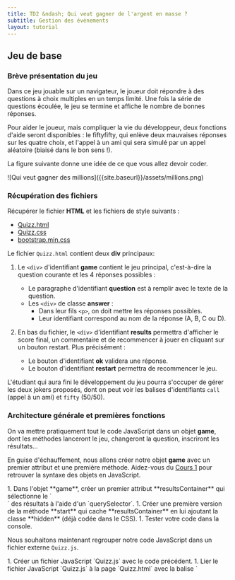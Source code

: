 ```yaml
---
title: TD2 &ndash; Qui veut gagner de l'argent en masse ?
subtitle: Gestion des événements
layout: tutorial
---
```


<!-- rajouter un konami code sur cette page de TD qui renvoie sur la page de qui
veut gagner de l'argent en masse -->

## Jeu de base

### Brève présentation du jeu

Dans ce jeu jouable sur un navigateur, le joueur doit répondre à des questions à
choix multiples en un temps limité. Une fois la série de questions écoulée, le
jeu se termine et affiche le nombre de bonnes réponses.

Pour aider le joueur, mais compliquer la vie du développeur, deux fonctions
d'aide seront disponibles : le fiftyfifty, qui enlève deux mauvaises réponses
sur les quatre choix, et l'appel à un ami qui sera simulé par un appel aléatoire
(biaisé dans le bon sens !).

La figure suivante donne une idée de ce que vous allez devoir coder.

<div class="centered">
![Qui veut gagner des millions]({{site.baseurl}}/assets/millions.png)
</div>

### Récupération des fichiers

Récupérer le fichier **HTML** et les fichiers de style suivants :

- [Quizz.html](../assets/Quizz/Quizz.html)
- [Quizz.css](../assets/Quizz/Quizz.css)
- [bootstrap.min.css](../assets/Quizz/bootstrap.min.css)

Le fichier `Quizz.html` contient deux **div** principaux:

1. Le `<div>` d'identifiant **game** contient le jeu principal, c'est-à-dire la
question courante et les 4 réponses possibles :
   - Le paragraphe d'identifiant **question** est à remplir avec le texte de la
     question.
   - Les `<div>` de classe **answer** :
     - Dans leur fils `<p>`, on doit mettre les réponses possibles.
     - Leur identifiant correspond au nom de la réponse (A, B, C ou D).

2. En bas du fichier, le `<div>` d'identifiant **results** permettra d'afficher
le score final, un commentaire et de recommencer à jouer en cliquant sur un
bouton restart. Plus précisément :
   - Le bouton d'identifiant **ok** validera une réponse.
   - Le bouton d'identifiant **restart** permettra de recommencer le jeu.

L'étudiant qui aura fini le développement du jeu pourra s'occuper de gérer les
deux jokers proposés, dont on peut voir les balises d'identifiants `call` (appel
à un ami) et `fifty` (50/50).

### Architecture générale et premières fonctions

On va mettre pratiquement tout le code JavaScript dans un objet **game**, dont
les méthodes lanceront le jeu, changeront la question, inscriront les
résultats...

<!-- La fin du fichier contiendra l'appel de la fonction **start**. Les dernières -->
<!-- instructions correspondent à des branchements d'événements à des fonctions de -->
<!-- traitement (handler). -->

En guise d'échauffement, nous allons créer notre objet **game** avec un premier
attribut et une première méthode. Aidez-vous du
[Cours 1]({{site.baseurl}}/classes/class1.html) pour retrouver la syntaxe des
objets en JavaScript.

<div class="exercise">
1. Dans l'objet **game**, créer un premier attribut **resultsContainer** qui
sélectionne le `<div>` des résultats à l'aide d'un `querySelector`.
1. Créer une première version de la méthode **start** qui cache
**resultsContainer** en lui ajoutant la classe **hidden** (déjà codée dans le
CSS).
1. Tester votre code dans la console.
</div>

Nous souhaitons maintenant regrouper notre code JavaScript dans un fichier
externe `Quizz.js`.

<!--

DOMContentLoaded

À la fin de game.js, associer notre fonction loadGame à l’événement DOMContentLoaded. Cet événement se produit quand la page a fini de se construire. Quelques rappels sur les gestionnaires d’événements.

-->

<div class="exercise">
1. Créer un fichier JavaScript `Quizz.js` avec le code précédent.
1. Lier le fichier JavaScript `Quizz.js` à la page `Quizz.html` avec la balise
`<script>` en fin de page Web (juste avant `</body>`).
<!-- dans l'en-tête de la page Web. -->
1. Exécuter la fonction **start** dans le fichier JS.

</div>


<div class="exercise">
1. Ajouter à l'objet **game** l'attribut **answerContainers** qui contient
**toutes** les balises de classe answer.
1. Ajouter à l'objet **game** les attributs suivants qui correspondent aux
autres éléments utiles de la page Web.

   ~~~
   questionContainer: document.querySelector("#question"),
   validateButton: document.querySelector("#ok"),
   restartButton:  document.querySelector("#restart"),
   callButton:  document.querySelector("#call"),	
   fiftyButton: document.querySelector("#fifty"),
   gameContainer: document.querySelector("#game"),
   ~~~
   {:.javascript}
</div>

### Les données des questions et des réponses

Les données des questions sont présentes dans le fichier
[QA.js](../assets/Quizz/QA.js).

<div class="exercise">
1. Établir un lien entre ce fichier et `Quizz.html` juste avant le lien avec
`Quizz.js`.
1. Inspecter le fichier `QA.js` pour comprendre sa structure.
1. Tester dans la console votre maîtrise du code en récupérant la 1ère question,
puis la 2ème réponse possible à la 1ère question et enfin l'identifiant de la
bonne réponse à la 1ère question.
</div>

### Afficher la prochaine question du jeu

On souhaite créer une méthode **displayNextQuestion** qui affiche la prochaine
question. Cette fonction se servira d'un attribut **questionID** qui stockera
l'indice de la question courante.

<!-- Ajoutez un attribut **questionID** initialisé à -1 dans **start**. -->

<div class="exercise">
1. Inspecter les balises contenues dans **questionContainer** et
**answerContainers** pour repérer l'endroit adéquat où inscrire les questions et
les réponses. Quelle solution vue lors du T1 permet d'accéder facilement à la
balise enfante d'un **answerContainers** où il faut écrire le texte ?
<!--
Attention, il faut écrire dans la balise p des answerContainers[i]
this.answerContainers[a_i].querySelector("p")
-->
1. Coder **displayNextQuestion** pour qu'elle affiche le texte de la question et
des réponses possibles au bon endroit à l'intérieur des balises stockées dans
**answerContainers** et **questionContainer**.  
  **Astuces :** On pourra utiliser l'attribut
[`innerHTML`](https://developer.mozilla.org/fr/docs/Web/API/Element/innertHTML)
pour ajouter facilement du texte aux balises. Ne pas oublier
d'initialiser **questionID** dans **start** et de la gérer dans
**displayNextQuestion**.

1. Appeler **displayNextQuestion** à la fin de la fonction **start** et vérifier
que la première question s'affiche. Appeler de nouveau **displayNextQuestion**
dans la console pour tester que cela passe bien à la question d'après.
</div>

### Gérer la sélection d'une réponse

Nous souhaitons pouvoir sélectionner une réponse. Pour cela, nous
ajouterons la classe **selected** à l'**answerContainer**
correspondant (ce qui aura aussi pour effet de changer sa
couleur). 

<div class="exercise">
Nous allons procéder en plusieurs étapes :

1. On souhaite créer un gestionnaire d'événement **click** associé à chacun des
**answerContainer**. Comme
[on l'a vu en cours]({{site.baseurl}}/classes/class2.html#lobjet-vnement), la
fonction donnée au gestionnaire reçoit comme paramètre l’objet événement.  Pour
mieux comprendre cet objet événement, créez un gestionnaire qui appellera une
fonction anonyme à un argument (l'objet événement) et affichera cet argument
dans la console. Tester la fonction et inspectez les attributs de l'objet
événement.  
**Note :** Une fonction anonyme est une déclaration de fonction sans nom comme
par exemple

   ~~~
   function () {
     alert("Leblanc, c'est son nom, et c'est Juste, son prénom.");
   };
   ~~~
   {:.javascript}

2. En utilisant l'attribut **currentTarget** de l'objet événement, retrouver l'élément HTML qui a vu
son gestionnaire d'événement appeler la fonction de traitement. Ajouter la
classe **selected** à cet élément. Tester la fonction.

3. Nous souhaitons que le code de la fonction soit plutôt dans l'objet **game** dans
une méthode appelée **select**. Créer la méthode et y déplacer votre code. Donner
la fonction **select** au gestionnaire d'événement.

4. Actuellement, les cases restent sélectionnées indéfiniment. Créer
une méthode **unselectAll** qui enlève la classe **selected** de tous
les **answerContainers**. Appeler cette méthode au début de la
fonction **select**.

<span style="color:red">**Attention**</span>, vous devez être arrivés
à un code comme suit qui pose un problème classique en
JavaScript. Faisons donc un aparté sur ce problème.

~~~
game = {
  unselectAll : function () {...},
  select : function (e) {
             this.unselectAll();
             ...
           }
};

var ac = game.answerContainers[0];
ac.addEventListener("click", game.select );
~~~
{:.javascript}

</div>

Le problème est que quand la fonction **select** est appelée, elle a été
déplacée dans un autre objet. Autrement dit, on a copié la fonction ailleurs
que dans l'objet **game**.  Donc la variable **this** de **select** (qui est
résolu au moment de l'exécution) ne pointe plus sur l'objet **game**. Et
`this.unselectAll()` n'appelle plus la fonction **unselectAll** de **game**.

<!-- En pratique, le this devient l'HTMLElement avec le gestionnaire
d'événement, càd game.answerContainers[0] dans notre cas -->

**Solution simple :**

Si on écrit

~~~
ac.addEventListener("click", function (e) {
                               game.select(e);
                             } );
~~~
{:.javascript}

alors on exécute bien la méthode **select** de **game** et nos problèmes
disparaissent. Pour ceux qui veulent creuser le problème, aller voir la
[dernière section](#plus-de-dtails-sur-larrachage-de-fonction).

<div class="exercise">
5. Corriger votre problème de la fin de la question précédente.
<!-- game.answerContainers[0].addEventListener("click", function (e) { -->
<!--         game.select(e); -->
<!--     }); -->


6. Faites en sorte que le bouton Valider soit désactivé au début de chaque
question. Et qu'il s'active dès qu'une réponse est sélectionnée.
<!--
Désactiver-le à la fin de **displayNextQuestion**
Activer-le à la fin de **select**.
-->
</div>

### Validation d'une question 

<div class="exercise">
1. La validation est la fonction déclenchée par un clic sur le bouton
**Valider**. Cette fonction doit incrémenter le nombre de bonne réponses
**nbGood** si la bonne réponse (écrite dans **data**) est égale à l'identifiant
de la question sélectionnée. (En profiter pour initialiser **nbGood** à 0 dans
**start**.)  Le jeu doit alors passer à la question suivante.

1. Profitons-en pour enlever une éventuelle sélection faite à la question
précédente en ajoutant l'appel à une méthode `unselectAll` au début de
**displayNextQuestion**.
</div>

### Fin du jeu 

<div class="exercise">
1. Si la dernière question a déjà été traitée, **displayNextQuestion** appelle
une nouvelle méthode **endGame**.

   La fonction **endGame** :

   - cache la partie jeu ;
   - affiche la partie résultat ;
   - affiche dans le paragraphe idoine la proportion de bonnes réponses.

1. Le bouton **Recommencer** appelle la fonction **start**. Du coup, la fonction
**start** doit afficher le jeu aussi.
</div>

## Fonctionnalités avancées

### Code Konami

Le principe du [code "Konami"](https://fr.wikipedia.org/wiki/Code_Konami) est
que si vous tapez le code secret

~~~
haut haut bas bas gauche droite gauche droite b a
~~~

dans le jeu, la bonne réponse s'affiche.

1. Créer une méthode **cheat** qui affiche la bonne réponse en utilisant **alert**.
1. Faites en sorte que toute touche pressée déclenche une méthode **konamiCode** 
<!-- addEventListener de "keydown" ou "keypress" -->
1. Créer une méthode **konamiCode** qui va concaténer les keycodes des touches pressées
dans une chaîne de caractères. Il restera à tester si la chaîne de caractères
correspondant au code Konami est présente dans la chaîne des touches pressées.  
   
**Conseils :**
   
   - Les codes ASCII (keycodes) du code Konami sont 38 38 40 40 37 39 37 39
   66 65.  Comme un code ASCII peut aller jusqu'à 255, on écrit tous les
   keycodes sur trois chiffres pour éviter toute ambiguïté.
   - On pourra utiliser la méthode
     [**indexOf**](https://developer.mozilla.org/fr/docs/Web/JavaScript/Reference/Objets_globaux/String/indexOf)
     pour rechercher une chaîne de caractères dans une autre.  


### Chronomètre (*timer*) de 10 secondes pour répondre aux questions

Observer d'abord la **div** de classe **progress-bar** dans le fichier
`Quizz.html`. Le principe consiste à lui attribuer le style "width:60%" pour la
remplir à 60%, etc... et c'est tout, l'affichage étant géré par le CSS (plus
précisément le framework Bootstrap). Il faut aussi bien sûr incrémenter ce
pourcentage au cours du temps imparti (10 secondes) de 0% à 100%.

Voici quelques suggestions pour l'implantation du chronomètre. Sentez-vous
libre de partir sur votre idée si vous le souhaitez.
 
<div class="exercise">

Récupérer la **div** de classe **progress-bar** dans un attribut
**progressBarContainer** de **game**.  Ecrire une fonction
`animateBar(percentage)` qui met à jour la **width** de la
progress-bar. Tester dans la console.

</div>

<div class="exercise">

Créer un attribut **questionDuration** affecté au temps imparti pour
  répondre à une question (en millisecondes).
Définir une fonction `updateBar(timestamp)` prenant en paramètre le temps courant (*timestamp*)
  en millisecondes. Cette fonction initialise un attribut `startTime=timestamp` si
  **startTime** est vide (c'est-à-dire non initialisé). Puis elle calcule le pourcentage
  de la progress-bar à afficher et appelle `animateBar(percentage)` pour
  modifier la **width** de la barre.

**updateBar** ne fait rien si le jeu est arrêté.  **updateBar** appelle
**validate** si le jeu est en cours et que le temps imparti est dépassé.

</div>

<div class="exercise">
Cherchons maintenant à animer cette barre en déclenchant **updateBar**. Rappelons d'abord que Le jeu est lancé par **start** (qui affecte un attribut `gameRunning=true`) et est arrêté par **endGame** (`gameRunning=false`).

- La fonction **updateBar** est lancée par **displayNextQuestion** qui
  initialise aussi `startTime=""`.  **ATTENTION**, `updateBar` attend
  un *timestamp*, donc il vaut mieux l'appeler par
  **requestAnimationFrame** comme indiqué ci-après.  <!--
  window.requestAnimationFrame(this.updateBar.bind(this)); -->

- La fonction **updateBar** est également appelée lors du prochain
rafraîchissement (demandé dans **updateBar**!) s'il reste du temps et
que le jeu est en cours (*gameRunning*). Pour ceci, utiliser
window.[requestAnimationFrame](https://developer.mozilla.org/en-US/docs/Web/API/window/requestAnimationFrame)
prenant une fonction à un argument (le **timestamp**) qui sera appelée
(une fois) lors du prochain rafraîchissement.

Tout devrait fonctionner maintenant ! 
</div>

### Bouton Fiftyfifty

Associer le bouton à une méthode **fiftyFifty** qui désactive le bouton et tire au
hasard 2 mauvaises réponses pour les cacher (avec la classe `disabled`).
<!-- Personnellement, besoin des fonctions indexOf, push  -->

De plus, ré-afficher les réponses au début de chaque question (e.g. créer
une fonction `unhideAll` similaire à `unselectAll`).


### Bouton Call

Associer le bouton à une fonction `callFriend` qui désactive le bouton et
affiche une réponse au hasard (avec quand même plus de chance d'avoir la bonne
réponse). Utiliser `alert` pour afficher le message dans une fenêtre.

<!--
Idées / Question R

 Besoin de this ou implicite ?

 Rajouter un événement avec du temps, genre un temps limite de réponse à la question
 Commencer par sélectionner (unselect, selected du bon, et enlève disabled du bouton valider)

Ordre des questions aléatoire

 This dans les gestionnaires d'événements ?
 elt.onclick = function (e) {
    console.log(this);
  };

 Est-ce que la ligne suivante ne marche pas à cause du bind de this ?

 game.callButton.onclick = game.callFriend.bind(game);
 game.callButton.onclick = function () {
 game.callFriend();
};
 -->

## Plus de détails sur l'arrachage de fonction

Voici un autre exemple pour illustrer le problème

~~~
var o1 = {x:1, getX: function () { console.log(this.x); }};
var o2 = {x:2, getX: function () { console.log(this.x); }};
o1.getX();  // → 1
o1.getX = o2.getX;
o1.getX();  // → 2
~~~
{:.javascript}

La 4ème ligne copie la fonction `o2.getX` dans `o1`. L'erreur classique est de
croire que l'exécution de `o1.getX()` exécute la fonction `o2.getX` et renvoie
`o2.x` (`=2`). Or on a copié le code de la fonction dans `o1`. Donc `o1.getX()`
exécute `console.log(this.x`) dans le contexte de l'objet `o1` et renvoie `o1.x`
(`=1`).

#### Solution simple

Si on écrit

~~~
o1.getX = function () { o2.getX(); }
~~~
{:.javascript}

dans le code précédent, alors `o1.getX()` exécute la fonction anonyme, qui
elle-même exécute `o2.getX()`, càd la fonction `getX` de `o2` (dans le contexte
de `o2`). Ainsi elle renvoie `o2.x` (`=2`).

#### Solution plus complète :

Les méthodes d'un objet peuvent être vues comme des fonctions avec un argument
`this` en plus. On peut donc voir le code précédent

~~~
var o1 = {getX: function () { console.log(this.x); }};
~~~
{:.javascript}

comme étant équivalent au code suivant

~~~
o1.getX = function (this) { console.log(this.x); } 
~~~
{:.javascript}

Alors `o1.getX()` devient un raccourci pour `o1.getX(o1);`.  En interprétant le
code précédent de cette manière, on comprend mieux son comportement :

~~~
var o1 = {x:1, getX: function (this) { console.log(this.x); }};
var o2 = {x:2, getX: function (this) { console.log(this.x); }};
// la fonction o1.getX s'exécute avec l'argument this=o1
o1.getX(o1); 
o1.getX = o2.getX2;
// la fonction o1.getX (maintenant égal à o2.getX)
// s'exécute sur l'argument this=o1, ce qui renvoie o1.x
o1.getX(o1);
// o2.getX(o1) aurait fait exactement la même chose
~~~
{:.javascript}

L'autre solution consiste donc à expliciter quel est l'argument `this` que l'on
passe à une fonction, ce qui est fait en utilisant `bind` comme dans l'exemple
suivant :

~~~
var o1 = {x:1, getX: function () { console.log(this.x); }};
var o2 = {x:2, getX: function () { console.log(this.x); }};
o1.getX();
o1.getX = o2.getX.bind(o2); // Force l'argument this à être o2
o1.getX();
~~~
{:.javascript}

Ainsi

~~~
o1.getX = o2.getX.bind(o2);
~~~
{:.javascript}

signifie alors que `o1.getX` reçoit une fonction à zéro argument qui exécute
`o2.getX(o2);` comme dans le code suivant.

~~~
o1.getX = function () { this = o2; o2.getX(this); };
~~~
{:.javascript}

Remarquons que cette solution est similaire à la solution *simple*.

